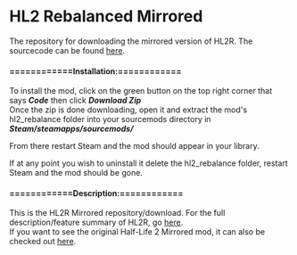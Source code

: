 # HL2 Rebalanced Mirrored
The repository for downloading the mirrored version of HL2R.
The sourcecode can be found [here](https://github.com/mariovct/HL2-RebalanceMod/tree/Mirrored).

#### ============Installation:============

To install the mod, click on the green button on the top right corner that says ***Code*** then click ***Download Zip***  
Once the zip is done downloading, open it and extract the mod's hl2_rebalance folder into your sourcemods directory in ***Steam/steamapps/sourcemods/***

From there restart Steam and the mod should appear in your library.

If at any point you wish to uninstall it delete the hl2_rebalance folder, restart Steam and the mod should be gone.

#### ============Description:============

This is the HL2R Mirrored repository/download. For the full description/feature summary of HL2R, go [here](https://github.com/mariovct/HL2-RebalanceMod_Game-files/tree/main).          
If you want to see the original Half-Life 2 Mirrored mod, it can also be checked out [here](https://www.moddb.com/mods/half-life-2-mirrored).
